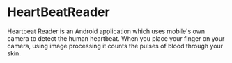 # HeartBeatReader
Heartbeat Reader is an Android application which uses mobile's own camera to detect the human heartbeat. When you place your finger on your camera, using image processing it counts the pulses of blood through your skin.
